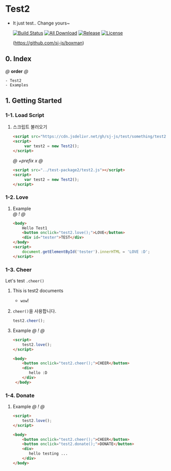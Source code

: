 # Test2
- It just test.. Change yours~

    [![Build Status](https://travis-ci.org/sj-js/boxman.svg?branch=master)](https://travis-ci.org/sj-js/boxman)
    [![All Download](https://img.shields.io/github/downloads/sj-js/boxman/total.svg)](https://github.com/sj-js/boxman/releases)
    [![Release](https://img.shields.io/github/release/sj-js/boxman.svg)](https://github.com/sj-js/boxman/releases)
    [![License](https://img.shields.io/github/license/sj-js/boxman.svg)](https://github.com/sj-js/boxman/releases)
    
    (https://github.com/sj-js/boxman)

    


        
## 0. Index
*@* **order** *@*
```
- Test2
- Examples
```



## 1. Getting Started

### 1-1. Load Script

1. 스크립트 불러오기
    ```html    
    <script src="https://cdn.jsdelivr.net/gh/sj-js/test/something/test2.js"></script>
    <script>
         var test2 = new Test2();
    </script>
    ```  
    
    *@* *+prefix* *x* *@* 
    ```html
    <script src="../test-package2/test2.js"></script>
    <script>
         var test2 = new Test2();
    </script>
    ```



### 1-2. Love

1. Example   
    *@* *!* *@*
    ```html
    <body>        
        Hello Test1
        <button onclick="test2.love();">LOVE</button>
        <div id="tester">TEST</div>
    </body> 
    <script>
        document.getElementById('tester').innerHTML = 'LOVE :D';
    </script>
    ```


### 1-3. Cheer          
  
Let's test `.cheer()`

1. This is test2 documents
    - `wow`!

2. `cheer()`을 사용합니다.
    ```js
    test2.cheer();
    ```

3. Example
    *@* *!* *@*
    ```html
    <script>
        test2.love();
    </script>
    
    <body>
        <button onclick="test2.cheer();">CHEER</button>
        <div>
           hello :D
        </div>       
     </body>
    ```
  
### 1-4. Donate

1. Example
    *@* *!* *@*
    ```html
    <script>
        test2.love();
    </script>
    
    <body>
        <button onclick="test2.cheer();">CHEER</button>
        <button onclick="test2.donate();">DONATE</button>
        <div>
           hello testing ... 
        </div>       
    </body>
    ```
  